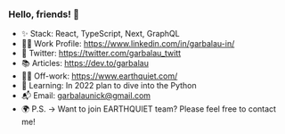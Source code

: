 ### Hello, friends! 🪷
- ✨ Stack: React, TypeScript, Next, GraphQL
- 👷‍♂️ Work Profile: https://www.linkedin.com/in/garbalau-in/
- 🔮 Twitter: https://twitter.com/garbalau_twitt
- 📚 Articles: https://dev.to/garbalau
- 👨‍💻 Off-work: https://www.earthquiet.com/
- 🧩 Learning: In 2022 plan to dive into the Python
- 📬 Email: garbalaunick@gmail.com
- 🌍 P.S. -> Want to join EARTHQUIET team? Please feel free to contact me!

<!--
**garbalau-github/garbalau-github** is a ✨ _special_ ✨ repository because its `README.md` (this file) appears on your GitHub profile.

Here are some ideas to get you started:

- 🔭 I’m currently working on ...
- 🌱 I’m currently learning ...
- 👯 I’m looking to collaborate on ...
- 🤔 I’m looking for help with ...
- 💬 Ask me about ...
- 📫 How to reach me: ...
- 😄 Pronouns: ...
- ⚡ Fun fact: ...
-->

